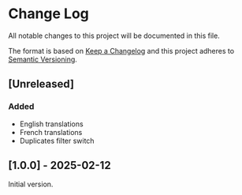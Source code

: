 # Change Log

All notable changes to this project will be documented in this file.

The format is based on [Keep a Changelog](http://keepachangelog.com/) and this project adheres
to [Semantic Versioning](http://semver.org/).

## [Unreleased]

### Added

- English translations
- French translations
- Duplicates filter switch

## [1.0.0] - 2025-02-12

Initial version.
